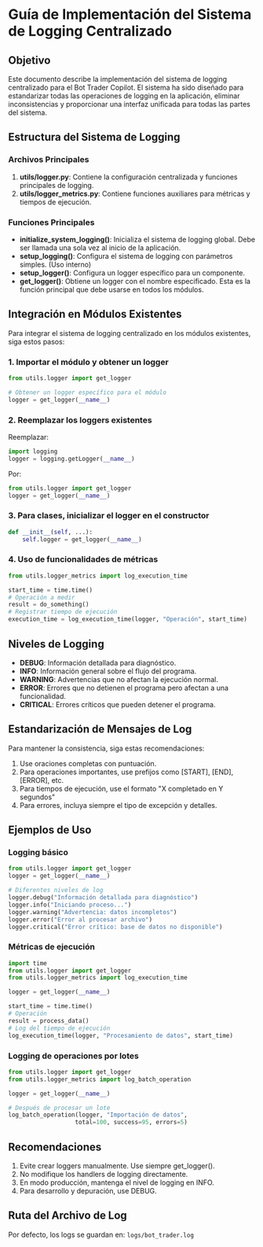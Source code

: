 # Guía de Implementación del Sistema de Logging Centralizado

## Objetivo

Este documento describe la implementación del sistema de logging centralizado para el Bot Trader Copilot. El sistema ha sido diseñado para estandarizar todas las operaciones de logging en la aplicación, eliminar inconsistencias y proporcionar una interfaz unificada para todas las partes del sistema.

## Estructura del Sistema de Logging

### Archivos Principales

1. **utils/logger.py**: Contiene la configuración centralizada y funciones principales de logging.
2. **utils/logger_metrics.py**: Contiene funciones auxiliares para métricas y tiempos de ejecución.

### Funciones Principales

- **initialize_system_logging()**: Inicializa el sistema de logging global. Debe ser llamada una sola vez al inicio de la aplicación.
- **setup_logging()**: Configura el sistema de logging con parámetros simples. (Uso interno)
- **setup_logger()**: Configura un logger específico para un componente.
- **get_logger()**: Obtiene un logger con el nombre especificado. Esta es la función principal que debe usarse en todos los módulos.

## Integración en Módulos Existentes

Para integrar el sistema de logging centralizado en los módulos existentes, siga estos pasos:

### 1. Importar el módulo y obtener un logger

```python
from utils.logger import get_logger

# Obtener un logger específico para el módulo
logger = get_logger(__name__)
```

### 2. Reemplazar los loggers existentes

Reemplazar:
```python
import logging
logger = logging.getLogger(__name__)
```

Por:
```python
from utils.logger import get_logger
logger = get_logger(__name__)
```

### 3. Para clases, inicializar el logger en el constructor

```python
def __init__(self, ...):
    self.logger = get_logger(__name__)
```

### 4. Uso de funcionalidades de métricas

```python
from utils.logger_metrics import log_execution_time

start_time = time.time()
# Operación a medir
result = do_something()
# Registrar tiempo de ejecución
execution_time = log_execution_time(logger, "Operación", start_time)
```

## Niveles de Logging

- **DEBUG**: Información detallada para diagnóstico.
- **INFO**: Información general sobre el flujo del programa.
- **WARNING**: Advertencias que no afectan la ejecución normal.
- **ERROR**: Errores que no detienen el programa pero afectan a una funcionalidad.
- **CRITICAL**: Errores críticos que pueden detener el programa.

## Estandarización de Mensajes de Log

Para mantener la consistencia, siga estas recomendaciones:

1. Use oraciones completas con puntuación.
2. Para operaciones importantes, use prefijos como [START], [END], [ERROR], etc.
3. Para tiempos de ejecución, use el formato "X completado en Y segundos"
4. Para errores, incluya siempre el tipo de excepción y detalles.

## Ejemplos de Uso

### Logging básico

```python
from utils.logger import get_logger
logger = get_logger(__name__)

# Diferentes niveles de log
logger.debug("Información detallada para diagnóstico")
logger.info("Iniciando proceso...")
logger.warning("Advertencia: datos incompletos")
logger.error("Error al procesar archivo")
logger.critical("Error crítico: base de datos no disponible")
```

### Métricas de ejecución

```python
import time
from utils.logger import get_logger
from utils.logger_metrics import log_execution_time

logger = get_logger(__name__)

start_time = time.time()
# Operación
result = process_data()
# Log del tiempo de ejecución
log_execution_time(logger, "Procesamiento de datos", start_time)
```

### Logging de operaciones por lotes

```python
from utils.logger import get_logger
from utils.logger_metrics import log_batch_operation

logger = get_logger(__name__)

# Después de procesar un lote
log_batch_operation(logger, "Importación de datos", 
                   total=100, success=95, errors=5)
```

## Recomendaciones

1. Evite crear loggers manualmente. Use siempre get_logger().
2. No modifique los handlers de logging directamente.
3. En modo producción, mantenga el nivel de logging en INFO.
4. Para desarrollo y depuración, use DEBUG.

## Ruta del Archivo de Log

Por defecto, los logs se guardan en: `logs/bot_trader.log`